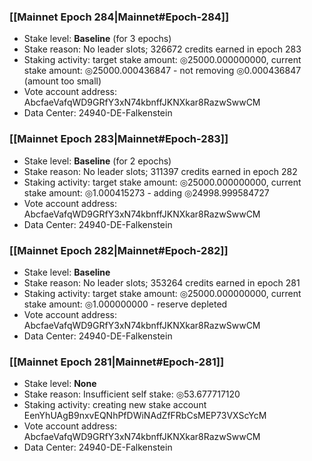 ### [[Mainnet Epoch 284|Mainnet#Epoch-284]]
* Stake level: **Baseline** (for 3 epochs)
* Stake reason: No leader slots; 326672 credits earned in epoch 283
* Staking activity: target stake amount: ◎25000.000000000, current stake amount: ◎25000.000436847 - not removing ◎0.000436847 (amount too small)
* Vote account address: AbcfaeVafqWD9GRfY3xN74kbnffJKNXkar8RazwSwwCM
* Data Center: 24940-DE-Falkenstein
### [[Mainnet Epoch 283|Mainnet#Epoch-283]]
* Stake level: **Baseline** (for 2 epochs)
* Stake reason: No leader slots; 311397 credits earned in epoch 282
* Staking activity: target stake amount: ◎25000.000000000, current stake amount: ◎1.000415273 - adding ◎24998.999584727
* Vote account address: AbcfaeVafqWD9GRfY3xN74kbnffJKNXkar8RazwSwwCM
* Data Center: 24940-DE-Falkenstein
### [[Mainnet Epoch 282|Mainnet#Epoch-282]]
* Stake level: **Baseline**
* Stake reason: No leader slots; 353264 credits earned in epoch 281
* Staking activity: target stake amount: ◎25000.000000000, current stake amount: ◎1.000000000 - reserve depleted
* Vote account address: AbcfaeVafqWD9GRfY3xN74kbnffJKNXkar8RazwSwwCM
* Data Center: 24940-DE-Falkenstein
### [[Mainnet Epoch 281|Mainnet#Epoch-281]]
* Stake level: **None**
* Stake reason: Insufficient self stake: ◎53.677717120
* Staking activity: creating new stake account EenYhUAgB9nxvEQNhPfDWiNAdZfFRbCsMEP73VXScYcM
* Vote account address: AbcfaeVafqWD9GRfY3xN74kbnffJKNXkar8RazwSwwCM
* Data Center: 24940-DE-Falkenstein